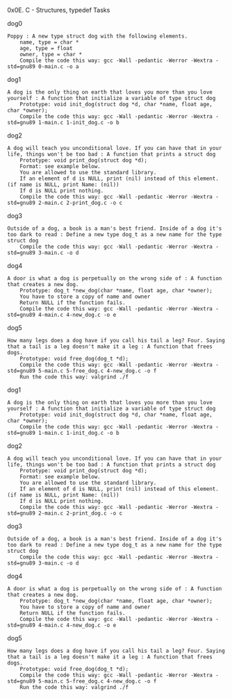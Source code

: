 0x0E. C - Structures, typedef
Tasks

dog0

    Poppy : A new type struct dog with the following elements.
        name, type = char *
        age, type = float
        owner, type = char *
        Compile the code this way: gcc -Wall -pedantic -Werror -Wextra -std=gnu89 0-main.c -o a

dog1

    A dog is the only thing on earth that loves you more than you love yourself : A function that initialize a variable of type struct dog
        Prototype: void init_dog(struct dog *d, char *name, float age, char *owner);
        Compile the code this way: gcc -Wall -pedantic -Werror -Wextra -std=gnu89 1-main.c 1-init_dog.c -o b

dog2

    A dog will teach you unconditional love. If you can have that in your life, things won't be too bad : A function that prints a struct dog
        Prototype: void print_dog(struct dog *d);
        Format: see example below.
        You are allowed to use the standard library.
        If an element of d is NULL, print (nil) instead of this element. (if name is NULL, print Name: (nil))
        If d is NULL print nothing.
        Compile the code this way: gcc -Wall -pedantic -Werror -Wextra -std=gnu89 2-main.c 2-print_dog.c -o c

dog3

    Outside of a dog, a book is a man's best friend. Inside of a dog it's too dark to read : Define a new type dog_t as a new name for the type struct dog
        Compile the code this way: gcc -Wall -pedantic -Werror -Wextra -std=gnu89 3-main.c -o d

dog4

    A door is what a dog is perpetually on the wrong side of : A function that creates a new dog.
        Prototype: dog_t *new_dog(char *name, float age, char *owner);
        You have to store a copy of name and owner
        Return NULL if the function fails.
        Compile the code this way: gcc -Wall -pedantic -Werror -Wextra -std=gnu89 4-main.c 4-new_dog.c -o e

dog5

    How many legs does a dog have if you call his tail a leg? Four. Saying that a tail is a leg doesn't make it a leg : A function that frees dogs.
        Prototype: void free_dog(dog_t *d);
        Compile the code this way: gcc -Wall -pedantic -Werror -Wextra -std=gnu89 5-main.c 5-free_dog.c 4-new_dog.c -o f
        Run the code this way: valgrind ./f

dog1

    A dog is the only thing on earth that loves you more than you love yourself : A function that initialize a variable of type struct dog
        Prototype: void init_dog(struct dog *d, char *name, float age, char *owner);
        Compile the code this way: gcc -Wall -pedantic -Werror -Wextra -std=gnu89 1-main.c 1-init_dog.c -o b

dog2

    A dog will teach you unconditional love. If you can have that in your life, things won't be too bad : A function that prints a struct dog
        Prototype: void print_dog(struct dog *d);
        Format: see example below.
        You are allowed to use the standard library.
        If an element of d is NULL, print (nil) instead of this element. (if name is NULL, print Name: (nil))
        If d is NULL print nothing.
        Compile the code this way: gcc -Wall -pedantic -Werror -Wextra -std=gnu89 2-main.c 2-print_dog.c -o c

dog3

    Outside of a dog, a book is a man's best friend. Inside of a dog it's too dark to read : Define a new type dog_t as a new name for the type struct dog
        Compile the code this way: gcc -Wall -pedantic -Werror -Wextra -std=gnu89 3-main.c -o d

dog4

    A door is what a dog is perpetually on the wrong side of : A function that creates a new dog.
        Prototype: dog_t *new_dog(char *name, float age, char *owner);
        You have to store a copy of name and owner
        Return NULL if the function fails.
        Compile the code this way: gcc -Wall -pedantic -Werror -Wextra -std=gnu89 4-main.c 4-new_dog.c -o e

dog5

    How many legs does a dog have if you call his tail a leg? Four. Saying that a tail is a leg doesn't make it a leg : A function that frees dogs.
        Prototype: void free_dog(dog_t *d);
        Compile the code this way: gcc -Wall -pedantic -Werror -Wextra -std=gnu89 5-main.c 5-free_dog.c 4-new_dog.c -o f
        Run the code this way: valgrind ./f

